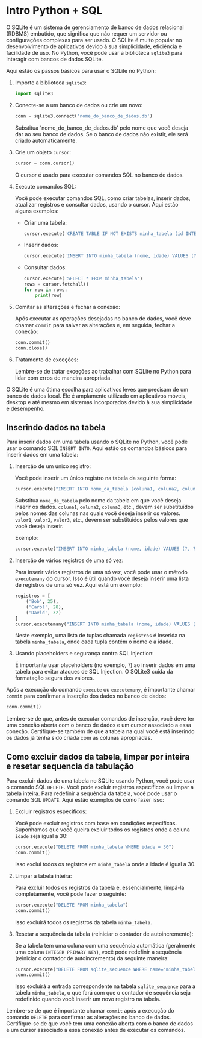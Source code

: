 # Intro Python + SQL

O SQLite é um sistema de gerenciamento de banco de dados relacional (RDBMS) embutido, que significa que não requer um servidor ou configurações complexas para ser usado. O SQLite é muito popular no desenvolvimento de aplicativos devido à sua simplicidade, eficiência e facilidade de uso. No Python, você pode usar a biblioteca `sqlite3` para interagir com bancos de dados SQLite.

Aqui estão os passos básicos para usar o SQLite no Python:

1. Importe a biblioteca `sqlite3`:

   ```python
   import sqlite3
   ```

2. Conecte-se a um banco de dados ou crie um novo:

   ```python
   conn = sqlite3.connect('nome_do_banco_de_dados.db')
   ```

   Substitua 'nome_do_banco_de_dados.db' pelo nome que você deseja dar ao seu banco de dados. Se o banco de dados não existir, ele será criado automaticamente.

3. Crie um objeto `cursor`:

   ```python
   cursor = conn.cursor()
   ```

   O cursor é usado para executar comandos SQL no banco de dados.

4. Execute comandos SQL:

   Você pode executar comandos SQL, como criar tabelas, inserir dados, atualizar registros e consultar dados, usando o cursor. Aqui estão alguns exemplos:

   - Criar uma tabela:

     ```python
     cursor.execute('CREATE TABLE IF NOT EXISTS minha_tabela (id INTEGER PRIMARY KEY, nome TEXT, idade INTEGER)')
     ```

   - Inserir dados:

     ```python
     cursor.execute('INSERT INTO minha_tabela (nome, idade) VALUES (?, ?)', ('Alice', 30))
     ```

   - Consultar dados:

     ```python
     cursor.execute('SELECT * FROM minha_tabela')
     rows = cursor.fetchall()
     for row in rows:
         print(row)
     ```

5. Comitar as alterações e fechar a conexão:

   Após executar as operações desejadas no banco de dados, você deve chamar `commit` para salvar as alterações e, em seguida, fechar a conexão:

   ```python
   conn.commit()
   conn.close()
   ```

6. Tratamento de exceções:

   Lembre-se de tratar exceções ao trabalhar com SQLite no Python para lidar com erros de maneira apropriada.

O SQLite é uma ótima escolha para aplicativos leves que precisam de um banco de dados local. Ele é amplamente utilizado em aplicativos móveis, desktop e até mesmo em sistemas incorporados devido à sua simplicidade e desempenho.

## Inserindo dados na tabela

Para inserir dados em uma tabela usando o SQLite no Python, você pode usar o comando SQL `INSERT INTO`. Aqui estão os comandos básicos para inserir dados em uma tabela:

1. Inserção de um único registro:

   Você pode inserir um único registro na tabela da seguinte forma:

   ```python
   cursor.execute("INSERT INTO nome_da_tabela (coluna1, coluna2, coluna3) VALUES (?, ?, ?)", (valor1, valor2, valor3))
   ```

   Substitua `nome_da_tabela` pelo nome da tabela em que você deseja inserir os dados. `coluna1`, `coluna2`, `coluna3`, etc., devem ser substituídos pelos nomes das colunas nas quais você deseja inserir os valores. `valor1`, `valor2`, `valor3`, etc., devem ser substituídos pelos valores que você deseja inserir.

   Exemplo:

   ```python
   cursor.execute("INSERT INTO minha_tabela (nome, idade) VALUES (?, ?)", ('Alice', 30))
   ```

2. Inserção de vários registros de uma só vez:

   Para inserir vários registros de uma só vez, você pode usar o método `executemany` do cursor. Isso é útil quando você deseja inserir uma lista de registros de uma só vez. Aqui está um exemplo:

   ```python
   registros = [
       ('Bob', 25),
       ('Carol', 28),
       ('David', 32)
   ]
   cursor.executemany("INSERT INTO minha_tabela (nome, idade) VALUES (?, ?)", registros)
   ```

   Neste exemplo, uma lista de tuplas chamada `registros` é inserida na tabela `minha_tabela`, onde cada tupla contém o nome e a idade.

3. Usando placeholders e segurança contra SQL Injection:

   É importante usar placeholders (no exemplo, `?`) ao inserir dados em uma tabela para evitar ataques de SQL Injection. O SQLite3 cuida da formatação segura dos valores.

Após a execução do comando `execute` ou `executemany`, é importante chamar `commit` para confirmar a inserção dos dados no banco de dados:

```python
conn.commit()
```

Lembre-se de que, antes de executar comandos de inserção, você deve ter uma conexão aberta com o banco de dados e um cursor associado a essa conexão. Certifique-se também de que a tabela na qual você está inserindo os dados já tenha sido criada com as colunas apropriadas.

## Como excluir dados da tabela, limpar por inteira e resetar sequencia da tabulação

Para excluir dados de uma tabela no SQLite usando Python, você pode usar o comando SQL `DELETE`. Você pode excluir registros específicos ou limpar a tabela inteira. Para redefinir a sequência da tabela, você pode usar o comando SQL `UPDATE`. Aqui estão exemplos de como fazer isso:

1. Excluir registros específicos:

   Você pode excluir registros com base em condições específicas. Suponhamos que você queira excluir todos os registros onde a coluna `idade` seja igual a 30:

   ```python
   cursor.execute("DELETE FROM minha_tabela WHERE idade = 30")
   conn.commit()
   ```

   Isso exclui todos os registros em `minha_tabela` onde a idade é igual a 30.

2. Limpar a tabela inteira:

   Para excluir todos os registros da tabela e, essencialmente, limpá-la completamente, você pode fazer o seguinte:

   ```python
   cursor.execute("DELETE FROM minha_tabela")
   conn.commit()
   ```

   Isso excluirá todos os registros da tabela `minha_tabela`.

3. Resetar a sequência da tabela (reiniciar o contador de autoincremento):

   Se a tabela tem uma coluna com uma sequência automática (geralmente uma coluna `INTEGER PRIMARY KEY`), você pode redefinir a sequência (reiniciar o contador de autoincremento) da seguinte maneira:

   ```python
   cursor.execute("DELETE FROM sqlite_sequence WHERE name='minha_tabela'")
   conn.commit()
   ```

   Isso excluirá a entrada correspondente na tabela `sqlite_sequence` para a tabela `minha_tabela`, o que fará com que o contador de sequência seja redefinido quando você inserir um novo registro na tabela.

Lembre-se de que é importante chamar `commit` após a execução do comando `DELETE` para confirmar as alterações no banco de dados. Certifique-se de que você tem uma conexão aberta com o banco de dados e um cursor associado a essa conexão antes de executar os comandos.
